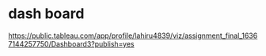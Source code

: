 # dash board
https://public.tableau.com/app/profile/lahiru4839/viz/assignment_final_16367144257750/Dashboard3?publish=yes
